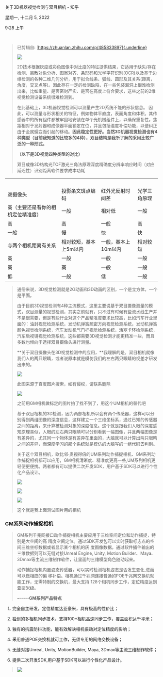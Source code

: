 关于3D机器视觉检测与双目相机 - 知乎

星期一, 十二月 5, 2022

9:28 上午

 

> 已剪辑自: [https://zhuanlan.zhihu.com/p/485833897]{.underline}
>
> ![](../../../assets/014_关于3D机器视觉检测与双目相机_-_知乎_000.png)
>
> 2D技术根据灰度或彩色图像中对比度的特征提供结果，它适用于缺失/存在检测、离散对象分析、图案对齐、条形码和光学字符识别(OCR)以及基于边缘检测的各种二维几何分析，用于拟合线条、弧线、圆形及其关系(距离，角度，交叉点等)。因此存在一定的检测缺陷，在一些包装漏洞上很难检测出来，比如重量、是否密封严实、是否在高度上符合要求，这些之前的2维视觉检测设备系统很难检测到。
>
> 在此基础上，3D机器视觉检测可以测量产生2D系统不能的形状信息。 因此，可以测量与形状相关的特征，例如物体平直度，表面角度和体积。其传感器中的所有组件都被牢固地安装在单个光机械组件上，以确保重复性，焦距相对于发射器和成像器平面锁定在位，并且包括温度补偿功能，以便纠正由于金属蠕变而引起的移动。**因此稳定性更好。当然3D机器视觉检测也有4种类型（目前我知道的比较多的4种），双目结构是我所了解的采用比较广泛的一种形式。**
>
> **（以下是3D视觉四种类型的对比）**
>
> 双目成像3D结构光TOF激光三角法原理深度精确度分辨率响应时间（对应延迟性）识别距离软件要求成本功耗

|                                    |                        |                     |              |
|------------------------------------|------------------------|---------------------|--------------|
|                                    |                        |                     |              |
| 双摄像头                           | 投影条文斑点编码       | 红外光反射时间差    | 光学三角原理 |
| 高（主要还是看你的相机定位精准度） | 一般                   | 相对低              | 一般         |
| 高                                 | 高                     | 一般                | 高           |
| 一般                               | 慢                     | 快                  | 快           |
| 与两个相机距离有关系               | 相对较短，基本上5m以内 | 一般，基本上10m以内 | 相对较短     |
| 高                                 | 一般                   | 一般                | 一般         |
| 高                                 | 高                     | 一般                | 一般         |
| 低                                 | 一般                   | 低                  | 一般         |

> 通俗来说，3D视觉检测就是2G动画和3D动画的区别，一个是立方体，一个是平面。
>
> 由于目前3D视觉检测有4种主流模式，这里主要说基于双目摄像测量的模式，双目测量的视觉检测，其实之前就有，只不过有时候有些流水线生产并不是很需要，但是有些行业对这个产品精准度要求比较高，比如汽车行业里面的：油封视觉检测系统，发动机弹簧疏密方向视觉检测系统，发动机弹簧颜色视觉检测系统，汽车发动机气门杆视觉检测系统，活塞卡环检测系统，汽车后视镜视觉检测系统，这些都需要3D视觉检测才能更精准一些，而且多数也倾向于选择双目摄像头进行测量。
>
> **关于双目摄像头在3D视觉检测中的应用，**我理解的是，双目相机就像我们人的两只眼睛，或者说原本就是模仿我们的左右两只眼睛的视差才研发出来的。
>
> ![](../../../assets/014_关于3D机器视觉检测与双目相机_-_知乎_001.png)
>
> 此图来源于百度图片搜索，如有侵权，请联系删除
>
> ![](../../../assets/014_关于3D机器视觉检测与双目相机_-_知乎_002.png)
>
> 之前用GM相机做标定的图片拍了找不到了，用这个UM相机的替代吧
>
> 基于双目相机的3D检测，因为两部相机所以会有两个传感器，这样可以分别得到两组图像的深度信息，这样建立一个三维坐标系，通过已知的传感器之间的距离，来计算被检测对象的深度信息。这个就是跟我们人眼的深度感知原理类似，人眼的左右两只眼睛可以分别看到一幅图像，并且两幅图像是有差异的，尤其同一个物体是有差异在里面的，大脑就可以计算出两只眼睛之间的差异，而深度学习的那个系统就是模仿的大脑写的一组代码去判别。
>
> 关于这个双目相机，欧比邻·奥视得倍的UM系列动作捕捉相机、GM系列动作捕捉相机都可以应用，GM相机清晰度、精准度更高一些,UM系列相机更轻便更便携。两者都有可以提供二次开发SDK，用户基于SDK可以进行个性化产品设计。
>
> ![](../../../assets/014_关于3D机器视觉检测与双目相机_-_知乎_003.png)
>
> ![](../../../assets/014_关于3D机器视觉检测与双目相机_-_知乎_004.png)
>
> ![](../../../assets/014_关于3D机器视觉检测与双目相机_-_知乎_005.png)
>
> 这个就是我上面测试图片用的相机

### **GM系列动作捕捉相机**

> GM系列千兆网接口动作捕捉相机主要应用于三维空间定位和动作捕捉，特别是大空间的高 精度空间定位。通过SDK开发包可以实时获取标志点的空间三维坐标数据或者显示某个相机的灰 度图像数据。通过软件插件输出的三维数据则可以无缝对接Unreal Engine, Unity, Motion Builder、Maya、3Dmax等主流三维制作软件，让里面的三维模型角色随动起来。
>
> 动作捕捉相机内置姿态传感器，可以实时检测相机姿态是否发生变化,进而可以做相应的偏 移补偿。相机通过千兆网连接普通的POE千兆网交换机就能工作，无需特制的交换机，最大支持 128个相机同步工作，定位精度达到亚豪米级。
>
> **------GM系列产品特点**

1.  完全自主研发，定位精度达亚豪米，具有极高的性价比；

2.  独创的多相机同步技术，支持100+相机高速同步工作，覆盖面积达千平米；

3.  独有的抗震防抖功能，能有效解决相机振动对定位精度的影响；

4.  釆用普通POE交换机就可工作，无须专用的网络交换设备；

5.  无缝对接Unreal, Unity, MotionBuilder, Maya, 3Dmax等主流三维制作软件；

6.  提供二次开发SDK,用户基于SDK可以进行个性化产品设计。

> ![](../../../assets/014_关于3D机器视觉检测与双目相机_-_知乎_006.png)
